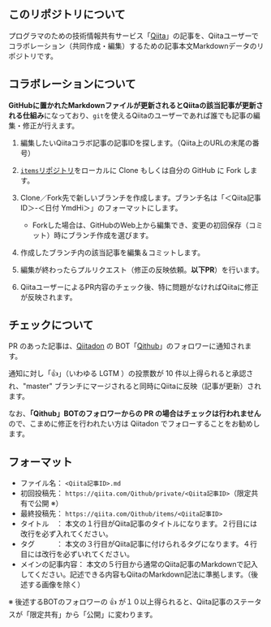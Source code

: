 ## このリポジトリについて
プログラマのための技術情報共有サービス「[Qiita](https://qiita.com)」の記事を、Qiitaユーザーでコラボレーション（共同作成・編集）するための記事本文Markdownデータのリポジトリです。

## コラボレーションについて
**GitHubに置かれたMarkdownファイルが更新されるとQiitaの該当記事が更新される仕組み**になっており、`git`を使えるQiitaのユーザーであれば誰でも記事の編集・修正が行えます。

1. 編集したいQiitaコラボ記事の記事IDを探します。（Qiita上のURLの末尾の番号）
1. [`items`リポジトリ](https://github.com/Qithub-BOT/items)をローカルに Clone もしくは自分の GitHub に Fork します。
1. Clone／Fork先で新しいブランチを作成します。ブランチ名は「＜Qiita記事ID＞-＜日付 YmdHi＞」のフォーマットにします。
    - Forkした場合は、GitHubのWeb上から編集でき、変更の初回保存（コミット）時にブランチ作成を選びます。

1. 作成したブランチ内の該当記事を編集＆コミットします。
1. 編集が終わったらプルリクエスト（修正の反映依頼。**以下PR**）を行います。
1. QiitaユーザーによるPR内容のチェック後、特に問題がなければQiitaに修正が反映されます。

## チェックについて
PR のあった記事は、[Qiitadon](https://qiitadon.com/ "Qiitaのマストドン・インスタンス") の BOT「[Qithub](https://qiitadon.com/@qithub)」のフォロワーに通知されます。

通知に対し「:thumbsup:」（いわゆる LGTM ）の投票数が 10 件以上得られると承認され、"master" ブランチにマージされると同時にQiitaに反映（記事が更新）されます。

なお、**「Qithub」BOTのフォロワーからの PR の場合はチェックは行われません**ので、こまめに修正を行われたい方は Qiitadon でフォローすることをお勧めします。

## フォーマット

- ファイル名： `<Qiita記事ID>.md`
- 初回投稿先： `https://qiita.com/Qithub/private/<Qiita記事ID>`（限定共有で公開 ※）
- 最終投稿先： `https://qiita.com/Qithub/items/<Qiita記事ID>`
- タイトル　： 本文の１行目がQiita記事のタイトルになります。２行目には改行を必ず入れてください。
- タグ　　　： 本文の３行目がQiita記事に付けられるタグになります。４行目には改行を必ずいれてください。
- メインの記事内容： 本文の５行目から通常のQiita記事のMarkdownで記入してください。記述できる内容もQiitaのMarkdown記法に準拠します。（後述する画像を除く） 

※ 後述するBOTのフォロワーの :thumbsup: が１０以上得られると、Qiita記事のステータスが「限定共有」から「公開」に変わります。



